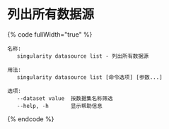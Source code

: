 # 列出所有数据源

{% code fullWidth="true" %}
```
名称:
   singularity datasource list - 列出所有数据源

用法:
   singularity datasource list [命令选项] [参数...]

选项:
   --dataset value  按数据集名称筛选
   --help, -h       显示帮助信息
```
{% endcode %}